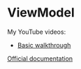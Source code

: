 # ViewModel

My YouTube videos:
- [Basic walkthrough](https://youtu.be/77GZl2EoFxk)

[Official documentation](https://developer.android.com/topic/libraries/architecture/viewmodel)
